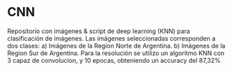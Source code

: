 # CNN
Repositorio con imágenes & script de deep learning (KNN) para clasificación de imágenes.
Las imágenes seleccionadas corresponden a dos clases:
a) Imágenes de la Region Norte de Argentina. 
b) Imágenes de la Region Sur de Argentina.
Para la resolución se utilizo un algoritmo KNN con 3 capaz de convolucion, y 10 epocas, obteniendo un accuracy del 87,32%
